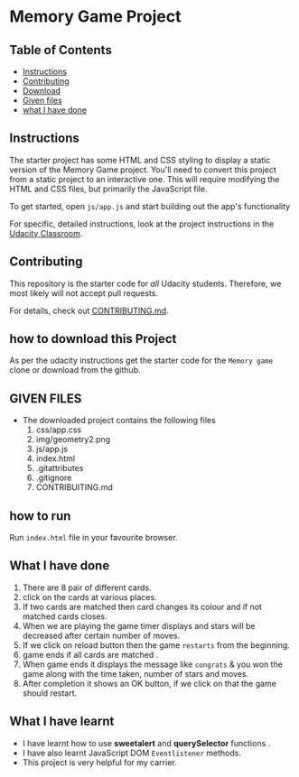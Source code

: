 # Memory Game Project

## Table of Contents

-   [Instructions](#instructions)
-   [Contributing](#contributing)
-   [Download](#download)
-   [Given files](#givenfiles)
-   [what I have done](<#what I have done>)

## Instructions

The starter project has some HTML and CSS styling to display a static version of the Memory Game project. You'll need to convert this project from a static project to an interactive one. This will require modifying the HTML and CSS files, but primarily the JavaScript file.

To get started, open `js/app.js` and start building out the app's functionality

For specific, detailed instructions, look at the project instructions in the [Udacity Classroom](https://classroom.udacity.com/me).

## Contributing

This repository is the starter code for _all_ Udacity students. Therefore, we most likely will not accept pull requests.

For details, check out [CONTRIBUTING.md](CONTRIBUTING.md).

## how to download this Project

As per the udacity instructions get the starter code for the `Memory game` clone or download from the github.

## GIVEN FILES

-   The downloaded project contains the following files
    1.  css/app.css
    2.  img/geometry2.png
    3.  js/app.js
    4.  index.html
    5.  .gitattributes
    6.  .gitignore
    7.  CONTRIBUITING.md

## how to run

Run `index.html` file in your favourite browser.

## What I have done

1.  There are 8 pair of different cards.
2.  click on the cards at various places.
3.  If two cards are matched then card changes its colour and if not matched cards closes.
4.  When we are playing the game timer displays and stars will be decreased after certain number of moves.
5.  If we click on reload button then the game `restarts` from the beginning.
6.  game ends if all cards are matched .
7.  When game ends it displays the message like `congrats` & you won the game along with the time taken, number of stars and moves.
8.  After completion it shows an OK button, if we click on that the game should restart.

## What I have learnt

-   I have learnt how to use **sweetalert** and **querySelector** functions .
-   I have also learnt JavaScript DOM `Eventlistener` methods.
-   This project is very helpful for my carrier.
